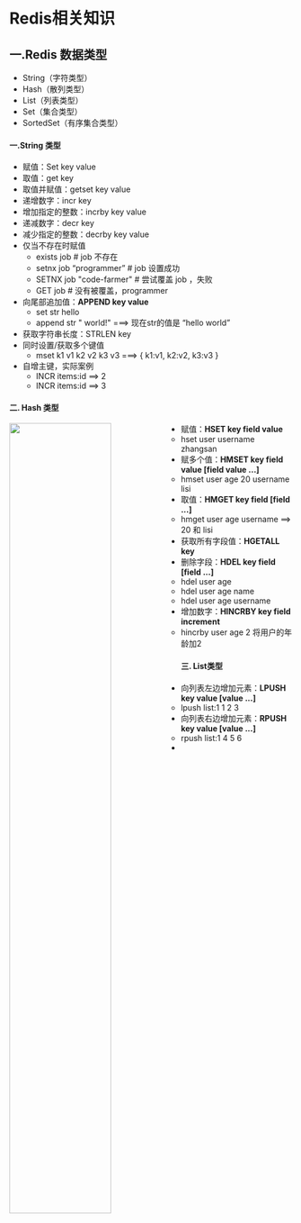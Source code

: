 # Redis相关知识

## 一.Redis 数据类型

*   String（字符类型）
*   Hash（散列类型）
*   List（列表类型）
*   Set（集合类型）
*   SortedSet（有序集合类型）

#### 一.String 类型
*   赋值：Set key value
*   取值：get key
*   取值并赋值：getset key value
*   递增数字：incr key
*   增加指定的整数：incrby key value
*   递减数字：decr key
*   减少指定的整数：decrby key value
*   仅当不存在时赋值
    *   exists job # job 不存在
    *   setnx job “programmer”  # job 设置成功
    *   SETNX job "code-farmer"  # 尝试覆盖 job ，失败
    *   GET job  # 没有被覆盖，programmer
*   向尾部追加值：**APPEND key value**
    *    set str hello
    *   append str " world!" ===> 现在str的值是 “hello world”
*   获取字符串长度：STRLEN key
*   同时设置/获取多个键值
    *   mset k1 v1 k2 v2 k3 v3 ===> { k1:v1, k2:v2, k3:v3 }
*   自增主键，实际案例
    *   INCR items:id ==> 2
    *   INCR items:id ==> 3

####  二. Hash 类型

<img src="/Users/hptg/Documents/Project/Spring/Java-Architecture-Master/3-Redis的相关知识/总结/文档/图片/Redis1.png" width=60% align=left />

*   赋值：**HSET key field value**
    *   hset user username zhangsan
*   赋多个值：**HMSET key field value [field value ...]**
    *   hmset user age 20 username lisi
*   取值：**HMGET key field [field ...]**
    *   hmget user age username ==> 20 和 lisi
*   获取所有字段值：**HGETALL key**
*   删除字段：**HDEL key field [field ...]**
    *   hdel user age
    *   hdel user age name
    *   hdel user age username
*   增加数字：**HINCRBY key field increment**
    *   hincrby user age 2    将用户的年龄加2

#### 三. List类型

*   向列表左边增加元素：**LPUSH key value [value ...]**
    *    lpush list:1 1 2 3
*   向列表右边增加元素：**RPUSH key value [value ...]**
    *   rpush list:1 4 5 6
*   

